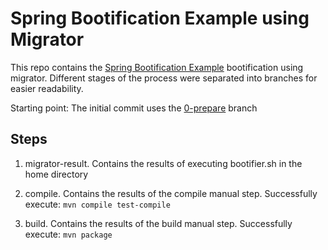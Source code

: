 # Spring Bootification Example using Migrator

This repo contains the [Spring Bootification Example](https://github.com/camposer/spring_bootification_example) bootification using migrator. Different stages of the process were separated into branches for easier readability.

Starting point: The initial commit uses the [0-prepare](https://github.com/camposer/spring_bootification_example/tree/0-prepare) branch

## Steps

1. migrator-result. Contains the results of executing bootifier.sh in the home directory

2. compile. Contains the results of the compile manual step. Successfully execute: `mvn compile test-compile`

3. build. Contains the results of the build manual step. Successfully execute: `mvn package`
